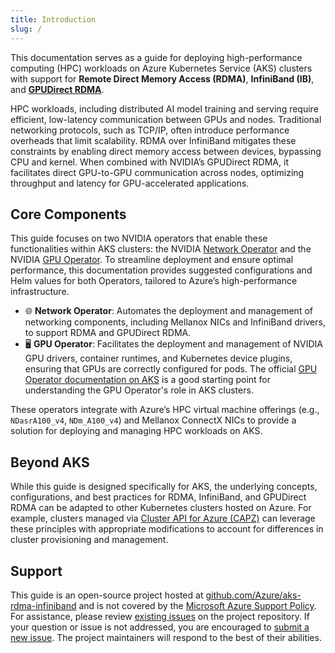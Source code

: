 ```yaml
---
title: Introduction
slug: /
---
```


This documentation serves as a guide for deploying high-performance computing (HPC) workloads on Azure Kubernetes Service (AKS) clusters with support for **Remote Direct Memory Access (RDMA)**, **InfiniBand (IB)**, and **[GPUDirect RDMA](https://developer.nvidia.com/gpudirect)**.

HPC workloads, including distributed AI model training and serving require efficient, low-latency communication between GPUs and nodes. Traditional networking protocols, such as TCP/IP, often introduce performance overheads that limit scalability. RDMA over InfiniBand mitigates these constraints by enabling direct memory access between devices, bypassing CPU and kernel. When combined with NVIDIA’s GPUDirect RDMA, it facilitates direct GPU-to-GPU communication across nodes, optimizing throughput and latency for GPU-accelerated applications.

## Core Components

This guide focuses on two NVIDIA operators that enable these functionalities within AKS clusters: the NVIDIA [Network Operator](https://docs.nvidia.com/networking/display/cokan10/network+operator) and the NVIDIA [GPU Operator](https://docs.nvidia.com/datacenter/cloud-native/gpu-operator/latest/index.html). To streamline deployment and ensure optimal performance, this documentation provides suggested configurations and Helm values for both Operators, tailored to Azure’s high-performance infrastructure.

- 🌐 **Network Operator**: Automates the deployment and management of networking components, including Mellanox NICs and InfiniBand drivers, to support RDMA and GPUDirect RDMA.
- 🖥️ **GPU Operator**: Facilitates the deployment and management of NVIDIA GPU drivers, container runtimes, and Kubernetes device plugins, ensuring that GPUs are correctly configured for pods. The official [GPU Operator documentation on AKS](https://docs.nvidia.com/datacenter/cloud-native/gpu-operator/latest/microsoft-aks.html) is a good starting point for understanding the GPU Operator's role in AKS clusters.

These operators integrate with Azure’s HPC virtual machine offerings (e.g., `NDasrA100_v4`, `NDm_A100_v4`) and Mellanox ConnectX NICs to provide a solution for deploying and managing HPC workloads on AKS.

## Beyond AKS

While this guide is designed specifically for AKS, the underlying concepts, configurations, and best practices for RDMA, InfiniBand, and GPUDirect RDMA can be adapted to other Kubernetes clusters hosted on Azure. For example, clusters managed via [Cluster API for Azure (CAPZ)](https://capz.sigs.k8s.io/) can leverage these principles with appropriate modifications to account for differences in cluster provisioning and management.

## Support

This guide is an open-source project hosted at [github.com/Azure/aks-rdma-infiniband](https://github.com/Azure/aks-rdma-infiniband) and is not covered by the [Microsoft Azure Support Policy](https://learn.microsoft.com/en-us/troubleshoot/azure/virtual-machines/linux/support-linux-open-source-technology). For assistance, please review [existing issues](https://github.com/Azure/aks-rdma-infiniband/issues) on the project repository. If your question or issue is not addressed, you are encouraged to [submit a new issue](https://github.com/Azure/aks-rdma-infiniband/issues/new). The project maintainers will respond to the best of their abilities.
